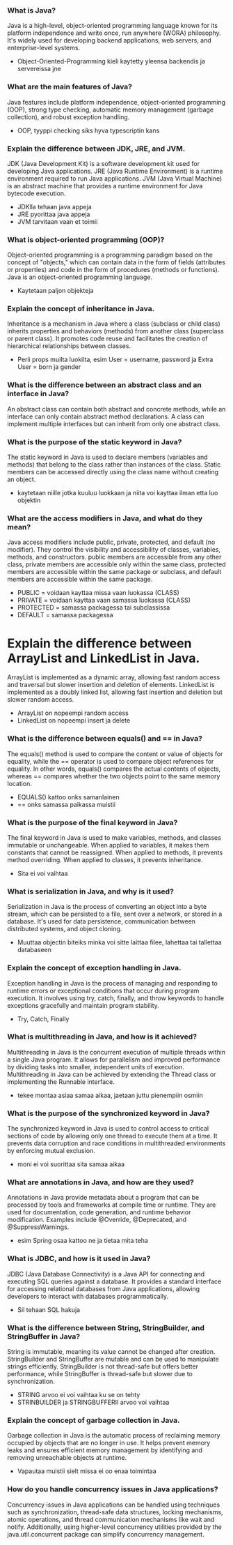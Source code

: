 ### What is Java?

Java is a high-level, object-oriented programming language known for its platform independence and write once, run anywhere (WORA) philosophy. It's widely used for developing backend applications, web servers, and enterprise-level systems.

- Object-Oriented-Programming kieli kaytetty yleensa backendis ja servereissa jne

### What are the main features of Java?

Java features include platform independence, object-oriented programming (OOP), strong type checking, automatic memory management (garbage collection), and robust exception handling.

- OOP, tyyppi checking siks hyva typescriptin kans

### Explain the difference between JDK, JRE, and JVM.

JDK (Java Development Kit) is a software development kit used for developing Java applications. JRE (Java Runtime Environment) is a runtime environment required to run Java applications. JVM (Java Virtual Machine) is an abstract machine that provides a runtime environment for Java bytecode execution.

- JDKlla tehaan java appeja
- JRE pyorittaa java appeja
- JVM tarvitaan vaan et toimii

### What is object-oriented programming (OOP)?

Object-oriented programming is a programming paradigm based on the concept of "objects," which can contain data in the form of fields (attributes or properties) and code in the form of procedures (methods or functions). Java is an object-oriented programming language.

- Kaytetaan paljon objekteja

### Explain the concept of inheritance in Java.

Inheritance is a mechanism in Java where a class (subclass or child class) inherits properties and behaviors (methods) from another class (superclass or parent class). It promotes code reuse and facilitates the creation of hierarchical relationships between classes.

- Perii props muilta luokilta, esim User = username, password ja Extra User = born ja gender

### What is the difference between an abstract class and an interface in Java?

An abstract class can contain both abstract and concrete methods, while an interface can only contain abstract method declarations. A class can implement multiple interfaces but can inherit from only one abstract class.

### What is the purpose of the static keyword in Java?

The static keyword in Java is used to declare members (variables and methods) that belong to the class rather than instances of the class. Static members can be accessed directly using the class name without creating an object.

- kaytetaan niille jotka kuuluu luokkaan ja niita voi kayttaa ilman etta luo objektin

### What are the access modifiers in Java, and what do they mean?

Java access modifiers include public, private, protected, and default (no modifier). They control the visibility and accessibility of classes, variables, methods, and constructors. public members are accessible from any other class, private members are accessible only within the same class, protected members are accessible within the same package or subclass, and default members are accessible within the same package.

- PUBLIC = voidaan kayttaa missa vaan luokassa (CLASS)
- PRIVATE = voidaan kayttaa vaan samassa luokassa (CLASS)
- PROTECTED = samassa packagessa tai subclassissa
- DEFAULT = samassa packagessa

# Explain the difference between ArrayList and LinkedList in Java.

ArrayList is implemented as a dynamic array, allowing fast random access and traversal but slower insertion and deletion of elements. LinkedList is implemented as a doubly linked list, allowing fast insertion and deletion but slower random access.

- ArrayList on nopeempi random access
- LinkedList on nopeempi insert ja delete

### What is the difference between equals() and == in Java?

The equals() method is used to compare the content or value of objects for equality, while the == operator is used to compare object references for equality. In other words, equals() compares the actual contents of objects, whereas == compares whether the two objects point to the same memory location.

- EQUALS() kattoo onks samanlainen
- == onks samassa paikassa muistii

### What is the purpose of the final keyword in Java?

The final keyword in Java is used to make variables, methods, and classes immutable or unchangeable. When applied to variables, it makes them constants that cannot be reassigned. When applied to methods, it prevents method overriding. When applied to classes, it prevents inheritance.

- Sita ei voi vaihtaa

### What is serialization in Java, and why is it used?

Serialization in Java is the process of converting an object into a byte stream, which can be persisted to a file, sent over a network, or stored in a database. It's used for data persistence, communication between distributed systems, and object cloning.

- Muuttaa objectin biteiks minka voi sitte laittaa filee, lahettaa tai tallettaa databaseen

### Explain the concept of exception handling in Java.

Exception handling in Java is the process of managing and responding to runtime errors or exceptional conditions that occur during program execution. It involves using try, catch, finally, and throw keywords to handle exceptions gracefully and maintain program stability.

- Try, Catch, Finally

### What is multithreading in Java, and how is it achieved?

Multithreading in Java is the concurrent execution of multiple threads within a single Java program. It allows for parallelism and improved performance by dividing tasks into smaller, independent units of execution. Multithreading in Java can be achieved by extending the Thread class or implementing the Runnable interface.

- tekee montaa asiaa samaa aikaa, jaetaan juttu pienempiin osmiin

### What is the purpose of the synchronized keyword in Java?

The synchronized keyword in Java is used to control access to critical sections of code by allowing only one thread to execute them at a time. It prevents data corruption and race conditions in multithreaded environments by enforcing mutual exclusion.

- moni ei voi suorittaa sita samaa aikaa

### What are annotations in Java, and how are they used?

Annotations in Java provide metadata about a program that can be processed by tools and frameworks at compile time or runtime. They are used for documentation, code generation, and runtime behavior modification. Examples include @Override, @Deprecated, and @SuppressWarnings.

- esim Spring osaa kattoo ne ja tietaa mita teha

### What is JDBC, and how is it used in Java?

JDBC (Java Database Connectivity) is a Java API for connecting and executing SQL queries against a database. It provides a standard interface for accessing relational databases from Java applications, allowing developers to interact with databases programmatically.

- Sil tehaan SQL hakuja

### What is the difference between String, StringBuilder, and StringBuffer in Java?

String is immutable, meaning its value cannot be changed after creation. StringBuilder and StringBuffer are mutable and can be used to manipulate strings efficiently. StringBuilder is not thread-safe but offers better performance, while StringBuffer is thread-safe but slower due to synchronization.

- STRING arvoo ei voi vaihtaa ku se on tehty
- STRINBUILDER ja STRINGBUFFERII arvoo voi vaihtaa

### Explain the concept of garbage collection in Java.

Garbage collection in Java is the automatic process of reclaiming memory occupied by objects that are no longer in use. It helps prevent memory leaks and ensures efficient memory management by identifying and removing unreachable objects at runtime.

- Vapautaa muistii sielt missa ei oo enaa toimintaa

### How do you handle concurrency issues in Java applications?

Concurrency issues in Java applications can be handled using techniques such as synchronization, thread-safe data structures, locking mechanisms, atomic operations, and thread communication mechanisms like wait and notify. Additionally, using higher-level concurrency utilities provided by the java.util.concurrent package can simplify concurrency management.

